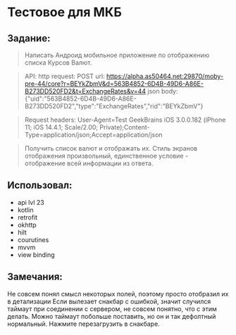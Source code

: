 # Тестовое для МКБ
## Задание:

>Написать Андроид мобильное приложение по отображению списка Курсов Валют.

>API:
>http request: POST
>url: https://alpha.as50464.net:29870/moby-pre-44/core?r=BEYkZbmV&d=563B4852-6D4B-49D6-A86E-B273DD520FD2&t=ExchangeRates&v=44
>json body: {\"uid\":\"563B4852-6D4B-49D6-A86E-B273DD520FD2\",\"type\":\"ExchangeRates\",\"rid\":\"BEYkZbmV\"}

>Request headers:
>User-Agent=Test GeekBrains iOS 3.0.0.182 (iPhone 11; iOS 14.4.1; Scale/2.00; Private);Content-Type=application/json;Accept=application/json

>Получить список валют и отображать их.
>Стиль экранов отображения произвольный, единственное условие - отображение всей информации из ответа.

## Использовал:
* api lvl 23
* kotlin
* retrofit
* okhttp
* hilt
* courutines
* mvvm
* view binding

## Замечания:
Не совсем понял смысл некоторых полей, поэтому просто отобразил их в детализации
Если вылезает снакбар с ошибкой, значит случился таймаут при соединении с сервером, не совсем понятно, что с этим делать.
Можно таймаут побольше поставить, но он и так дефолтный нормальный. Нажмите перезагрузить в снакбаре.
